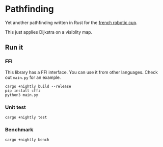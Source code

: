 # Pathfinding

Yet another pathfinding written in Rust for the [french robotic cup](https://www.coupederobotique.fr/).

This just applies Dijkstra on a visiblity map.

## Run it

### FFI
This library has a FFI interface. 
You can use it from other languages.
Check out `main.py` for an example.

```
cargo +nightly build --release
pip install cffi
python3 main.py
```

### Unit test
```
cargo +nightly test
```

### Benchmark
```
cargo +nightly bench
```
